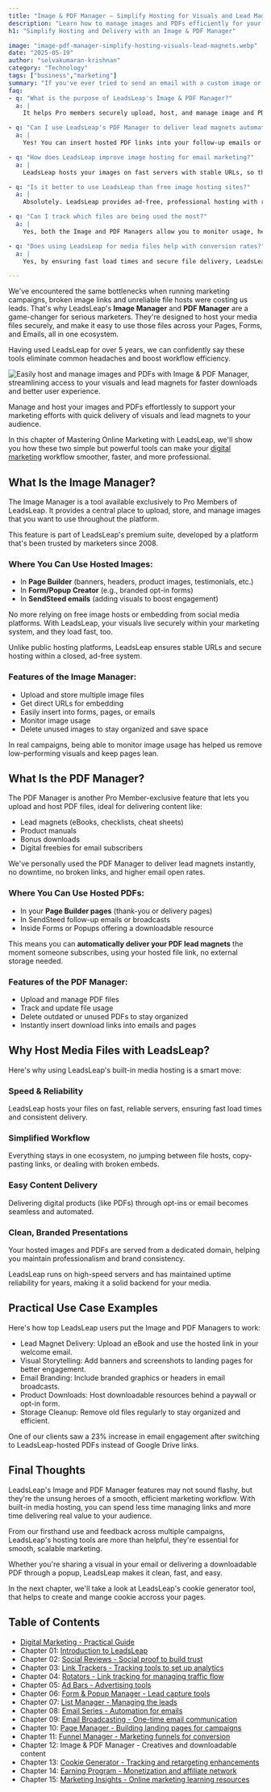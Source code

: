 ```yaml
---
title: "Image & PDF Manager – Simplify Hosting for Visuals and Lead Magnets"
description: "Learn how to manage images and PDFs efficiently for your website and lead magnets. Discover tools and strategies to simplify hosting and improve delivery."
h1: "Simplify Hosting and Delivery with an Image & PDF Manager"

image: "image-pdf-manager-simplify-hosting-visuals-lead-magnets.webp"
date: "2025-05-19"
author: "selvakumaran-krishnan"
category: "Technology"
tags: ["business","marketing"]
summary: "If you've ever tried to send an email with a custom image or deliver a lead magnet via PDF, you know the struggle, uploading files to third-party platforms, copying messy URLs, and worrying about broken links or storage limits."
faq:
- q: "What is the purpose of LeadsLeap's Image & PDF Manager?"
  a: |
    It helps Pro members securely upload, host, and manage image and PDF files for seamless use in emails, pages, and opt-in forms—all within the LeadsLeap platform.

- q: "Can I use LeadsLeap's PDF Manager to deliver lead magnets automatically?"
  a: |
    Yes! You can insert hosted PDF links into your follow-up emails or landing pages, making lead magnet delivery instant and hassle-free.

- q: "How does LeadsLeap improve image hosting for email marketing?"
  a: |
    LeadsLeap hosts your images on fast servers with stable URLs, so they load reliably in emails, enhancing click-through and engagement rates.

- q: "Is it better to use LeadsLeap than free image hosting sites?"
  a: |
    Absolutely. LeadsLeap provides ad-free, professional hosting with reliable delivery—ideal for brand-focused marketers who want full control.

- q: "Can I track which files are being used the most?"
  a: |
    Yes, both the Image and PDF Managers allow you to monitor usage, helping you optimize content and remove low-performing files.

- q: "Does using LeadsLeap for media files help with conversion rates?"
  a: |
    Yes, by ensuring fast load times and secure file delivery, LeadsLeap helps improve user experience—often leading to better conversions and engagement.

---
```


We've encountered the same bottlenecks when running marketing campaigns, broken image links and unreliable file hosts were costing us leads. That's why LeadsLeap's **Image Manager** and **PDF Manager** are a game-changer for serious marketers. They're designed to host your media files securely, and make it easy to use those files across your Pages, Forms, and Emails, all in one ecosystem.

Having used LeadsLeap for over 5 years, we can confidently say these tools eliminate common headaches and boost workflow efficiency.

![Easily host and manage images and PDFs with Image & PDF Manager, streamlining access to your visuals and lead magnets for faster downloads and better user experience.](/assets/images/blog/image-pdf-manager-simplify-hosting-visuals-lead-magnets.webp "Image & PDF Manager: Simplify Hosting for Visuals and Lead Magnets")

Manage and host your images and PDFs effortlessly to support your marketing efforts with quick delivery of visuals and lead magnets to your audience.

In this chapter of Mastering Online Marketing with LeadsLeap, we'll show you how these two simple but powerful tools can make your [digital marketing](/digital-marketing-strategy) workflow smoother, faster, and more professional.

What Is the Image Manager?
--------------------------

The Image Manager is a tool available exclusively to Pro Members of LeadsLeap. It provides a central place to upload, store, and manage images that you want to use throughout the platform.

This feature is part of LeadsLeap's premium suite, developed by a platform that's been trusted by marketers since 2008.

### Where You Can Use Hosted Images:

*   In **Page Builder** (banners, headers, product images, testimonials, etc.)
*   In **Form/Popup Creator** (e.g., branded opt-in forms)
*   In **SendSteed emails** (adding visuals to boost engagement)

No more relying on free image hosts or embedding from social media platforms. With LeadsLeap, your visuals live securely within your marketing system, and they load fast, too.

Unlike public hosting platforms, LeadsLeap ensures stable URLs and secure hosting within a closed, ad-free system.

### Features of the Image Manager:

*   Upload and store multiple image files
*   Get direct URLs for embedding
*   Easily insert into forms, pages, or emails
*   Monitor image usage
*   Delete unused images to stay organized and save space

In real campaigns, being able to monitor image usage has helped us remove low-performing visuals and keep pages lean.

What Is the PDF Manager?
------------------------

The PDF Manager is another Pro Member-exclusive feature that lets you upload and host PDF files, ideal for delivering content like:

*   Lead magnets (eBooks, checklists, cheat sheets)
*   Product manuals
*   Bonus downloads
*   Digital freebies for email subscribers

We've personally used the PDF Manager to deliver lead magnets instantly, no downtime, no broken links, and higher email open rates.

### Where You Can Use Hosted PDFs:

*   In your **Page Builder pages** (thank-you or delivery pages)
*   In SendSteed follow-up emails or broadcasts
*   Inside Forms or Popups offering a downloadable resource

This means you can **automatically deliver your PDF lead magnets** the moment someone subscribes, using your hosted file link, no external storage needed.

### Features of the PDF Manager:

*   Upload and manage PDF files
*   Track and update file usage
*   Delete outdated or unused PDFs to stay organized
*   Instantly insert download links into emails and pages

Why Host Media Files with LeadsLeap?
------------------------------------

Here's why using LeadsLeap's built-in media hosting is a smart move:

### Speed & Reliability

LeadsLeap hosts your files on fast, reliable servers, ensuring fast load times and consistent delivery.

### Simplified Workflow

Everything stays in one ecosystem, no jumping between file hosts, copy-pasting links, or dealing with broken embeds.

### Easy Content Delivery

Delivering digital products (like PDFs) through opt-ins or email becomes seamless and automated.

### Clean, Branded Presentations

Your hosted images and PDFs are served from a dedicated domain, helping you maintain professionalism and brand consistency.

LeadsLeap runs on high-speed servers and has maintained uptime reliability for years, making it a solid backend for your media.

Practical Use Case Examples
---------------------------

Here's how top LeadsLeap users put the Image and PDF Managers to work:

*   Lead Magnet Delivery: Upload an eBook and use the hosted link in your welcome email.
*   Visual Storytelling: Add banners and screenshots to landing pages for better engagement.
*   Email Branding: Include branded graphics or headers in email broadcasts.
*   Product Downloads: Host downloadable resources behind a paywall or opt-in form.
*   Storage Cleanup: Remove old files regularly to stay organized and efficient.

One of our clients saw a 23% increase in email engagement after switching to LeadsLeap-hosted PDFs instead of Google Drive links.

Final Thoughts
--------------

LeadsLeap's Image and PDF Manager features may not sound flashy, but they're the unsung heroes of a smooth, efficient marketing workflow. With built-in media hosting, you can spend less time managing links and more time delivering real value to your audience.

From our firsthand use and feedback across multiple campaigns, LeadsLeap's hosting tools are more than helpful, they're essential for smooth, scalable marketing.

Whether you're sharing a visual in your email or delivering a downloadable PDF through a popup, LeadsLeap makes it clean, fast, and easy.

In the next chapter, we'll take a look at LeadsLeap's cookie generator tool, that helps to create and mange cookie accross your pages.

Table of Contents
-----------------

*   [Digital Marketing - Practical Guide](/digital-marketing-practical-guide)
*   Chapter 01: [Introduction to LeadsLeap](/marketing-platform-all-in-one)
*   Chapter 02: [Social Reviews - Social proof to build trust](/social-reviews)
*   Chapter 03: [Link Trackers - Tracking tools to set up analytics](/link-tracker-traffic-analysis)
*   Chapter 04: [Rotators - Link tracking for managing traffic flow](/traffic-link-management)
*   Chapter 05: [Ad Bars - Advertising tools](/advertising-bars)
*   Chapter 06: [Form & Popup Manager - Lead capture tools](/form-popup-tools)
*   Chapter 07: [List Manager - Managing the leads](/leads-list-manager)
*   Chapter 08: [Email Series - Automation for emails](/email-automation-series)
*   Chapter 09: [Email Broadcasting - One-time email communication](/email-broadcasting-tips)
*   Chapter 10: [Page Manager - Building landing pages for campaigns](/landing-page-manager)
*   Chapter 11: [Funnel Manager - Marketing funnels for conversion](/sales-funnel-manager)
*   Chapter 12: Image & PDF Manager - Creatives and downloadable content
*   Chapter 13: [Cookie Generator - Tracking and retargeting enhancements](/cookie-tracking-generator)
*   Chapter 14: [Earning Program - Monetization and affiliate network](/money-income-stream)
*   Chapter 15: [Marketing Insights - Online marketing learning resources](/learn-marketing-insights)